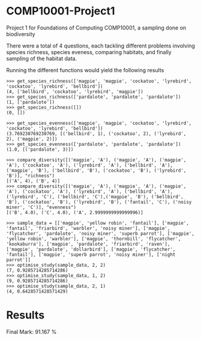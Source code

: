 # COMP10001-Project1
Project 1 for Foundations of Computing COMP10001, a sampling done on biodiversity

There were a total of 4 questions, each tackling different problems involving species richness, species eveness, comparing habitats, and finally sampling of the habitat data.

Running the different functions would yield the following results

```
>>> get_species_richness(['magpie', 'magpie', 'cockatoo', 'lyrebird', 'cockatoo', 'lyrebird', 'bellbird'])
(4, ['bellbird', 'cockatoo', 'lyrebird', 'magpie'])
>>> get_species_richness(['pardalote', 'pardalote', 'pardalote'])
(1, ['pardalote'])
>>> get_species_richness([])
(0, [])
```

```
>>> get_species_evenness(['magpie', 'magpie', 'cockatoo', 'lyrebird', 'cockatoo', 'lyrebird', 'bellbird'])
(3.769230769230769, [('bellbird', 1), ('cockatoo', 2), ('lyrebird', 2), ('magpie', 2)])
>>> get_species_evenness(['pardalote', 'pardalote', 'pardalote'])
(1.0, [('pardalote', 3)])
```

```
>>> compare_diversity([('magpie', 'A'), ('magpie', 'A'), ('magpie', 'A'), ('cockatoo', 'A'), ('lyrebird', 'A'), ('bellbird', 'A'), ('magpie', 'B'), ('bellbird', 'B'), ('cockatoo', 'B'), ('lyrebird', 'B')], "richness")
[('A', 4), ('B', 4)]
>>> compare_diversity([('magpie', 'A'), ('magpie', 'A'), ('magpie', 'A'), ('cockatoo', 'A'), ('lyrebird', 'A'), ('bellbird', 'A'), ('lyrebird', 'C'), ('bellbird', 'C'),('magpie', 'B'), ('bellbird', 'B'), ('cockatoo', 'B'), ('lyrebird', 'B'), ('fantail', 'C'), ('noisy miner', 'C')], "evenness")
[('B', 4.0), ('C', 4.0), ('A', 2.9999999999999996)]
```

```
>>> sample_data = [['magpie', 'yellow robin', 'fantail'], ['magpie', 'fantail', 'friarbird', 'warbler', 'noisy miner'], ['magpie', 'flycatcher', 'pardalote', 'noisy miner', 'superb parrot'], ['magpie', 'yellow robin', 'warbler'], ['magpie', 'thornbill', 'flycatcher', 'kookaburra'], ['magpie', 'pardalote', 'friarbird', 'raven'], ['magpie', 'pardalote', 'dollarbird'], ['magpie', 'flycatcher', 'fantail'], ['magpie', 'superb parrot', 'noisy miner'], ['night parrot']]
>>> optimise_study(sample_data, 2, 2)
(7, 0.9285714285714286)
>>> optimise_study(sample_data, 1, 2)
(9, 0.9285714285714286)
>>> optimise_study(sample_data, 2, 1)
(4, 0.6428571428571429)
```

# Results
 
 Final Mark: 91.167 %
